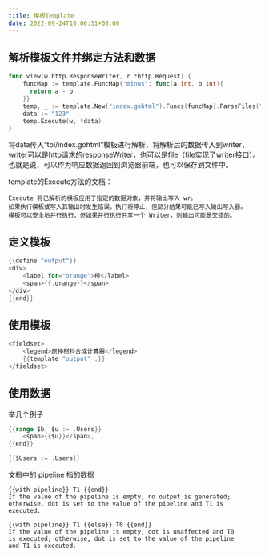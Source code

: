 ```yaml
---
title: 模板Template
date: 2022-09-24T16:06:31+08:00
---
```

## 解析模板文件并绑定方法和数据

```go
func view(w http.ResponseWriter, r *http.Request) {
	funcMap := template.FuncMap{"minus": func(a int, b int){
	  return a - b
	}}
	temp, _ := template.New("index.gohtml").Funcs(funcMap).ParseFiles("tpl/index.gohtml")
	data := "123"
	temp.Execute(w, *data)
}
```

将data传入“tpl/index.gohtml”模板进行解析，将解析后的数据传入到writer，writer可以是http请求的responseWriter，也可以是file（file实现了writer接口）。
也就是说，可以作为响应数据返回到浏览器前端，也可以保存到文件中。

template的Execute方法的文档：

```
Execute 将已解析的模板应用于指定的数据对象，并将输出写入 wr。
如果执行模板或写入其输出时发生错误，执行将停止，但部分结果可能已写入输出写入器。
模板可以安全地并行执行，但如果并行执行共享一个 Writer，则输出可能是交错的。
```

## 定义模板

```go
{{define "output"}}
<div>
    <label for="orange">橙</label>
    <span>{{.orange}}</span>
</div>
{{end}}
```
## 使用模板

```go
<fieldset>
    <legend>原神材料合成计算器</legend>
    {{template "output" .}}
</fieldset>
```

## 使用数据

举几个例子

```go
{{range $b, $u := .Users}}
    <span>{{$u}}</span>,
{{end}}
```

```go
{{$Users := .Users}}
```

文档中的 pipeline 指的数据

```
{{with pipeline}} T1 {{end}}
If the value of the pipeline is empty, no output is generated;
otherwise, dot is set to the value of the pipeline and T1 is
executed.

{{with pipeline}} T1 {{else}} T0 {{end}}
If the value of the pipeline is empty, dot is unaffected and T0
is executed; otherwise, dot is set to the value of the pipeline
and T1 is executed.
```

